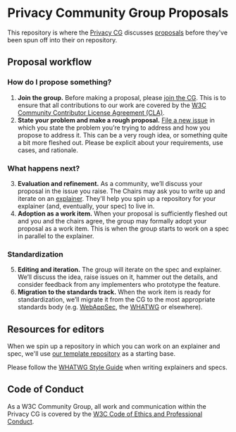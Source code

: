 # Privacy Community Group Proposals

This repository is where the [Privacy CG](https://privacycg.github.io/) discusses [proposals](https://privacycg.github.io/charter.html#proposals) before they've been spun off into their on repository.

## Proposal workflow

### How do I propose something?

1. **Join the group.** Before making a proposal, please [join the CG](https://www.w3.org/community/privacycg/join). This is to ensure that all contributions to our work are covered by the [W3C Community Contributor License Agreement (CLA)](https://www.w3.org/community/about/agreements/cla/).
2. **State your problem and make a rough proposal.** [File a new issue](https://github.com/privacycg/proposals/issues/new) in which you state the problem you’re trying to address and how you propose to address it. This can be a very rough idea, or something quite a bit more fleshed out. Please be explicit about your requirements, use cases, and rationale.

### What happens next?

3. **Evaluation and refinement.** As a community, we’ll discuss your proposal in the issue you raise. The Chairs may ask you to write up and iterate on an [explainer](https://github.com/w3ctag/w3ctag.github.io/blob/master/explainers.md). They'll help you spin up a repository for your explainer (and, eventually, your spec) to live in.
4. **Adoption as a work item.** When your proposal is sufficiently fleshed out and you and the chairs agree, the group may formally adopt your proposal as a work item. This is when the group starts to work on a spec in parallel to the explainer.

### Standardization

5. **Editing and iteration.** The group will iterate on the spec and explainer. We’ll discuss the idea, raise issues on it, hammer out the details, and consider feedback from any implementers who prototype the feature.
6. **Migration to the standards track.** When the work item is ready for standardization, we’ll migrate it from the CG to the most appropriate standards body (e.g. [WebAppSec](https://www.w3.org/2011/webappsec/), the [WHATWG](https://whatwg.org/) or elsewhere).

## Resources for editors

When we spin up a repository in which you can work on an explainer and spec, we'll use [our template repository](https://github.com/privacycg/template) as a starting base.

Please follow the [WHATWG Style Guide](https://whatwg.org/style-guide) when writing explainers and specs.

## Code of Conduct

As a W3C Community Group, all work and communication within the Privacy CG is covered by the [W3C Code of Ethics and Professional Conduct](https://www.w3.org/Consortium/cepc/).
